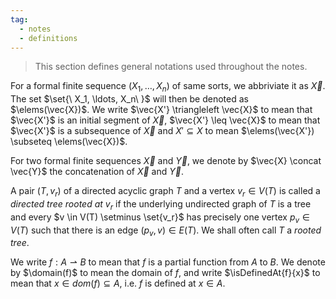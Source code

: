 ```yaml
---
tag:
  - notes
  - definitions
---
```


> This section defines general notations used throughout the notes.

For a formal finite sequence $(X_1, \ldots, X_n)$ of same sorts, we abbriviate it as $\vec{X}$. The set $\set{\ X_1, \ldots, X_n\ }$ will then be denoted as $\elems(\vec{X})$. We write $\vec{X'} \triangleleft \vec{X}$ to mean that $\vec{X'}$ is an initial segment of $\vec{X}$, $\vec{X'} \leq \vec{X}$ to mean that $\vec{X'}$ is a subsequence of $\vec{X}$ and $X' \subseteq X$ to mean $\elems(\vec{X'}) \subseteq \elems(\vec{X})$.

For two formal finite sequences $\vec{X}$ and $\vec{Y}$, we denote by $\vec{X} \concat \vec{Y}$ the concatenation of $\vec{X}$ and $\vec{Y}$.

A pair $(T, v_r)$ of a directed acyclic graph $T$ and a vertex $v_r \in V(T)$ is called a *directed tree rooted at $v_r$* if the underlying undirected graph of $T$ is a tree and every $v \in V(T) \setminus \set{v_r}$ has precisely one vertex $p_v \in V(T)$ such that there is an edge $(p_v, v) \in E(T)$. We shall often call $T$ a *rooted tree*.

We write $f: A \rightharpoonup B$ to mean that $f$ is a partial function from $A$ to $B$. We denote by $\domain(f)$ to mean the domain of $f$, and write $\isDefinedAt{f}{x}$ to mean that $x \in dom(f) \subseteq A$, i.e. $f$ is defined at $x \in A$.